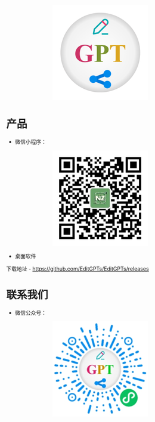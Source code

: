 <p align="center">
  <img width="256" src="../logo.png" />
</p>

# 产品

- 微信小程序：
<p align="center">
  <img width="256" src="../gh_40ff686ad843_258.jpg" />
</p>

- 桌面软件

下载地址 - https://github.com/EditGPTs/EditGPTs/releases 

# 联系我们

- 微信公众号：

<p align="center">
  <img width="256" src="../gh_d336e4959b7d_258.jpg" />
</p>
